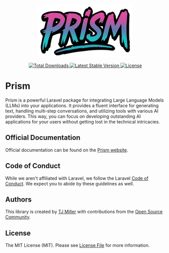 <p align="center">
  <img src="assets/prism-logo.webp" />
</p>

<p align="center">
    <a href="https://packagist.org/packages/prism-php/prism">
        <img src="https://poser.pugx.org/prism-php/prism/d/total.svg" alt="Total Downloads">
    </a>
    <a href="https://packagist.org/packages/prism-php/prism">
        <img src="https://poser.pugx.org/prism-php/prism/v/stable.svg" alt="Latest Stable Version">
    </a>
    <a href="https://packagist.org/packages/prism-php/prism">
        <img src="https://poser.pugx.org/prism-php/prism/license.svg" alt="License">
    </a>
</p>

# Prism

Prism is a powerful Laravel package for integrating Large Language Models (LLMs) into your applications. It provides a fluent interface for generating text, handling multi-step conversations, and utilizing tools with various AI providers. This way, you can focus on developing outstanding AI applications for your users without getting lost in the technical intricacies.

## Official Documentation

Official documentation can be found on the [Prism website](https://prismphp.com).

## Code of Conduct

While we aren't affiliated with Laravel, we follow the Laravel [Code of Conduct](https://laravel.com/docs/contributions#code-of-conduct). We expect you to abide by these guidelines as well.

## Authors

This library is created by [TJ Miller](https://tjmiller.me) with contributions from the [Open Source Community](https://github.com/prism-php/prism/graphs/contributors).

## License

The MIT License (MIT). Please see [License File](LICENSE) for more information.

